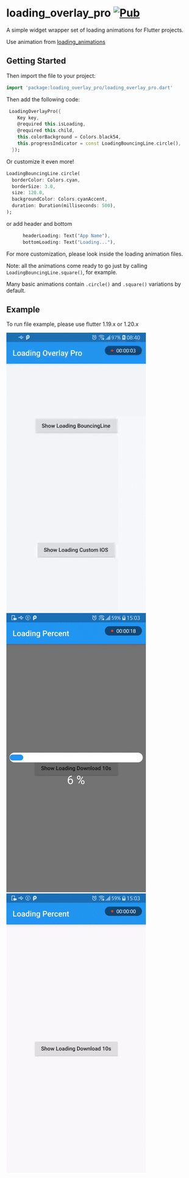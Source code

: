 # loading_overlay_pro [![Pub](https://img.shields.io/pub/v/loading_overlay_pro)](https://pub.dev/packages/loading_overlay_pro)

A simple widget wrapper  set of loading animations for Flutter projects.

Use animation from [loading_animations](https://github.com/cytryn/loading-animations) 

## Getting Started

Then import the file to your project:
```dart
import 'package:loading_overlay_pro/loading_overlay_pro.dart'
```

Then add the following code:
```dart
 LoadingOverlayPro({
    Key key,
    @required this.isLoading,
    @required this.child,
    this.colorBackground = Colors.black54,
    this.progressIndicator = const LoadingBouncingLine.circle(),
  });
```
Or customize it even more!
```dart
LoadingBouncingLine.circle(
  borderColor: Colors.cyan,
  borderSize: 3.0,
  size: 120.0,
  backgroundColor: Colors.cyanAccent,
  duration: Duration(milliseconds: 500),
);
```

or add header and bottom
```dart
      headerLoading: Text("App Name"),
      bottomLoading: Text("Loading..."),
```

For more customization, please look inside the loading animation files.

Note: all the animations come ready to go just by calling `LoadingBouncingLine.square()`, for example.

Many basic animations contain `.circle()` and `.square()` variations by default.

## Example 

To run file example, please use flutter 1.19.x or 1.20.x

![](https://github.com/HVLoc/loading_overlay_pro/blob/master/assets/loading_overlay_pro.gif)
![](https://github.com/HVLoc/loading_overlay_pro/blob/master/assets/percentLoadingLine.gif)
![](https://github.com/HVLoc/loading_overlay_pro/blob/master/assets/percentLoadingCircle.gif)